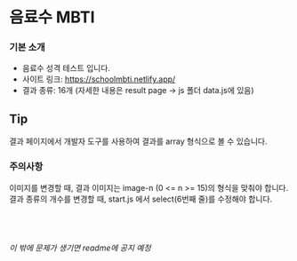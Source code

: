 # 음료수 MBTI
### 기본 소개
- 음료수 성격 테스트 입니다. <br>
- 사이트 링크: https://schoolmbti.netlify.app/<br>
- 결과 종류: 16개 (자세한 내용은 result page -> js 폴더 data.js에 있음)<br>

## Tip
결과 페이지에서 개발자 도구를 사용하여 결과를 array 형식으로 볼 수 있습니다.<br>

### 주의사항
이미지를 변경할 때, 결과 이미지는 image-n (0 <= n >= 15)의 형식을 맞춰야 합니다. <br>
결과 종류의 개수를 변경할 때, start.js 에서 select(6번째 줄)를 수정해야 합니다. <br>
<br><br><br><br>
*이 밖에 문제가 생기면 readme에 공지 예정*

